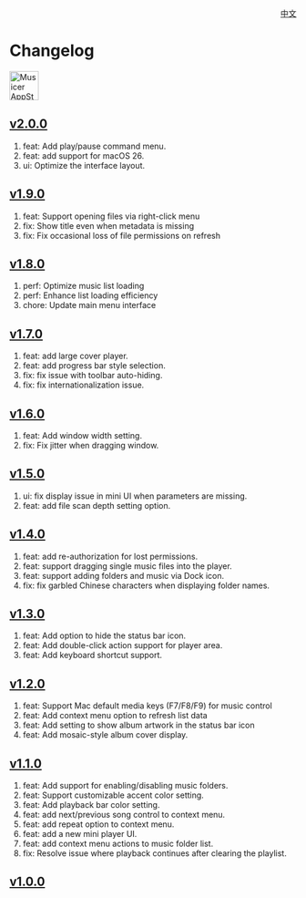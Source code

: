 <p align="right">
  <a href="./CHANGELOG.zh.md">中文</a>
</p>
<!--rehype:style=float: right; bottom: -36px; position: relative;-->

Changelog
===

<a target="_blank" href="https://apps.apple.com/app/musicer/6745227444" title="Musicer for macOS">
<img alt="Musicer AppStore" src="https://jaywcjlove.github.io/sb/download/macos.svg" height="51">
</a>

## [v2.0.0](https://github.com/jaywcjlove/musicer/releases/tag/v2.0.0)

1. feat: Add play/pause command menu.
2. feat: add support for macOS 26.
3. ui: Optimize the interface layout.

## [v1.9.0](https://github.com/jaywcjlove/musicer/releases/tag/v1.9.0)

1. feat: Support opening files via right-click menu
2. fix: Show title even when metadata is missing
3. fix: Fix occasional loss of file permissions on refresh

## [v1.8.0](https://github.com/jaywcjlove/musicer/releases/tag/v1.8.0)

1. perf: Optimize music list loading
2. perf: Enhance list loading efficiency  
3. chore: Update main menu interface

## [v1.7.0](https://github.com/jaywcjlove/musicer/releases/tag/v1.7.0)

1. feat: add large cover player.
2. feat: add progress bar style selection.
3. fix: fix issue with toolbar auto-hiding.
4. fix: fix internationalization issue.

## [v1.6.0](https://github.com/jaywcjlove/musicer/releases/tag/v1.6.0)

1. feat: Add window width setting.
2. fix: Fix jitter when dragging window.

## [v1.5.0](https://github.com/jaywcjlove/musicer/releases/tag/v1.5.0)

1. ui: fix display issue in mini UI when parameters are missing.
2. feat: add file scan depth setting option.

## [v1.4.0](https://github.com/jaywcjlove/musicer/releases/tag/v1.4.0)

1. feat: add re-authorization for lost permissions.
2. feat: support dragging single music files into the player.
3. feat: support adding folders and music via Dock icon.
4. fix: fix garbled Chinese characters when displaying folder names.

## [v1.3.0](https://github.com/jaywcjlove/musicer/releases/tag/v1.3.0)

1. feat: Add option to hide the status bar icon.
2. feat: Add double-click action support for player area.
3. feat: Add keyboard shortcut support.

## [v1.2.0](https://github.com/jaywcjlove/musicer/releases/tag/v1.2.0)

1. feat: Support Mac default media keys (F7/F8/F9) for music control
2. feat: Add context menu option to refresh list data
3. feat: Add setting to show album artwork in the status bar icon
4. feat: Add mosaic-style album cover display.

## [v1.1.0](https://github.com/jaywcjlove/musicer/releases/tag/v1.1.0)

1. feat: Add support for enabling/disabling music folders.
2. feat: Support customizable accent color setting.
3. feat: Add playback bar color setting.
4. feat: add next/previous song control to context menu.
5. feat: add repeat option to context menu.
6. feat: add a new mini player UI.
7. feat: add context menu actions to music folder list.
8. fix: Resolve issue where playback continues after clearing the playlist.

## [v1.0.0](https://github.com/jaywcjlove/musicer/releases/tag/v1.0.0)